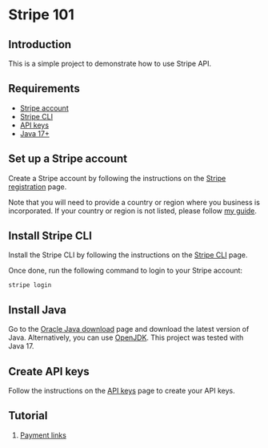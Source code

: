 # Stripe 101
## Introduction
This is a simple project to demonstrate how to use Stripe API.

## Requirements
- [Stripe account](#set-up-a-stripe-account)
- [Stripe CLI](#install-stripe-cli)
- [API keys](#create-api-keys)
- [Java 17+](#install-java)

## Set up a Stripe account
Create a Stripe account by following the instructions on the [Stripe registration](https://dashboard.stripe.com/register) page.

Note that you will need to provide a country or region where you business is incorporated.
If your country or region is not listed, please follow [my guide](https://www.tomaszezula.com/a-guide-to-opening-a-stripe-account-in-an-unsupported-country/).

## Install Stripe CLI
Install the Stripe CLI by following the instructions on the [Stripe CLI](https://stripe.com/docs/stripe-cli) page.

Once done, run the following command to login to your Stripe account:
```shell
stripe login
```

## Install Java
Go to the [Oracle Java download](https://www.oracle.com/java/technologies/downloads/) page and download the latest version of Java.
Alternatively, you can use [OpenJDK](https://openjdk.java.net/install/).
This project was tested with Java 17.

## Create API keys
Follow the instructions on the [API keys](https://stripe.com/docs/keys) page to create your API keys.

## Tutorial
1. [Payment links](./doc/payment-links.md)